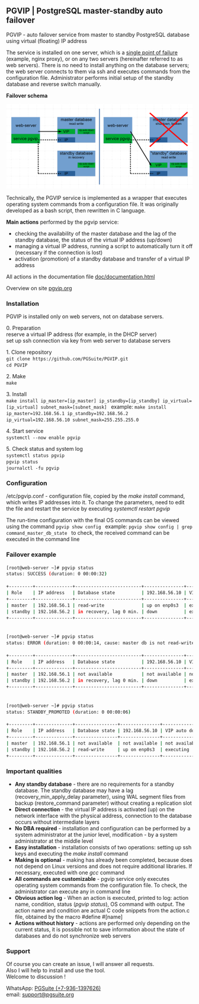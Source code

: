 ## PGVIP | PostgreSQL master-standby auto failover

PGVIP - auto failover service from master to standby PostgreSQL database using virtual (floating) IP address

The service is installed on one server, which is a [single point of failure](https://en.wikipedia.org/wiki/Single_point_of_failure) (example, nginx proxy), or on any two servers (hereinafter referred to as web servers).
There is no need to install anything on the database servers; the web server connects to them via ssh and executes commands from the configuration file.
Administrator performs initial setup of the standby database and reverse switch manually.

<b>Failover schema</b>

![Failover schema](doc/failover-schema.png)

Technically, the PGVIP service is implemented as a wrapper that executes operating system commands from a configuration file.
It was originally developed as a bash script, then rewritten in C language.

  
**Main actions** performed by the pgvip service:

*   checking the availability of the master database and the lag of the standby database, the status of the virtual IP address (up/down)
*   managing a virtual IP address, running a script to automatically turn it off (necessary if the connection is lost)
*   activation (promotion) of a standby database and transfer of a virtual IP address

All actions in the documentation file [doc/documentation.html](https://htmlpreview.github.io/?https://github.com/PGSuite/PGVIP/blob/main/doc/documentation.html#actions)  

Overview on site [pgvip.org](https://pgvip.org/en/)

### Installation ### 

PGVIP is installed only on web servers, not on database servers.

0\. Preparation  
    reserve a virtual IP address (for example, in the DHCP server)  
    set up ssh connection via key from web server to database servers  

1\. Clone repository  
```git clone https://github.com/PGSuite/PGVIP.git```  
```cd PGVIP```  

2\. Make  
```make```

3\. Install  
```make install ip_master=[ip_master] ip_standby=[ip_standby] ip_virtual=[ip_virtual] subnet_mask=[subnet_mask] ```
example:
```make install ip_master=192.168.56.1 ip_standby=192.168.56.2 ip_virtual=192.168.56.10 subnet_mask=255.255.255.0 ```

4\. Start service  
```systemctl --now enable pgvip ```

5\. Check status and system log  
```systemctl status pgvip ```  
```pgvip status ```  
```journalctl -fu pgvip ```  

### Configuration ### 

/etc/pgvip.conf - configuration file, copied by the <em>make install</em> command, which writes IP addresses into it.
To change the parameters, need to edit the file and restart the service by executing <em>systemctl restart pgvip</em>

The run-time configuration with the final OS commands can be viewed using the command
```pgvip show config ``` 
example:
```pgvip show config | grep command_master_db_state ``` 
to check, the received command can be executed in the command line

### Failover example ### 

```bash
[root@web-server ~]# pgvip status
status: SUCCESS (duration: 0 00:00:32)

+---------+--------------+-------------------------+---------------+---------------+
| Role    | IP address   | Database state          | 192.168.56.10 | VIP auto down |
+---------+--------------+-------------------------+---------------+---------------+
| master  | 192.168.56.1 | read-write              | up on enp0s3  | executing     |
| standby | 192.168.56.2 | in recovery, lag 0 min. | down          | executing     |
+---------+--------------+-------------------------+---------------+---------------+


[root@web-server ~]# pgvip status
status: ERROR (duration: 0 00:00:14, cause: master db is not read-write)

+---------+--------------+-------------------------+---------------+---------------+
| Role    | IP address   | Database state          | 192.168.56.10 | VIP auto down |
+---------+--------------+-------------------------+---------------+---------------+
| master  | 192.168.56.1 | not available           | not available | not available |
| standby | 192.168.56.2 | in recovery, lag 0 min. | down          | executing     |
+---------+--------------+-------------------------+---------------+---------------+


[root@web-server ~]# pgvip status
status: STANDBY_PROMOTED (duration: 0 00:00:06)

+---------+--------------+----------------+---------------+---------------+
| Role    | IP address   | Database state | 192.168.56.10 | VIP auto down |
+---------+--------------+----------------+---------------+---------------+
| master  | 192.168.56.1 | not available  | not available | not available |
| standby | 192.168.56.2 | read-write     | up on enp0s3  | executing     |
+---------+--------------+----------------+---------------+---------------+
```

### Important qualities ### 

*   **Any standby database** - there are no requirements for a standby database. The standby database may have a lag (recovery\_min\_apply\_delay parameter), using WAL segment files from backup (restore\_command parameter) without creating a replication slot
*   **Direct connection** - the virtual IP address is activated (up) on the network interface with the physical address, connection to the database occurs without intermediate layers
*   **No DBA required** - installation and configuration can be performed by a system administrator at the junior level, modification - by a system administrator at the middle level
*   **Easy installation** - installation consists of two operations: setting up ssh keys and executing the _make install_ command
*   **Making is optional** - making has already been completed, because does not depend on Linux versions and does not require additional libraries. If necessary, executed with one _gcc_ command
*   **All commands are customizable** - pgvip service only executes operating system commands from the configuration file. To check, the administrator can execute any in command line
*   **Obvious action log** - When an action is executed, printed to log: action name, condition, status (_pgvip status_), OS command with output. The action name and condition are actual C code snippets from the action.c file, obtained by the macro #define #\[name\]
*   **Actions without history** - actions are performed only depending on the current status, it is possible not to save information about the state of databases and do not synchronize web servers

### Support ### 

Of course you can create an issue, I will answer all requests.  
Also I will help to install and use the tool.  
Welcome to discussion !  

WhatsApp: [PGSuite (+7-936-1397626)](https://wa.me/79361397626)  
email: [support\@pgsuite.org](mailto:support@pgsuite.org?subject=PGXLS)

